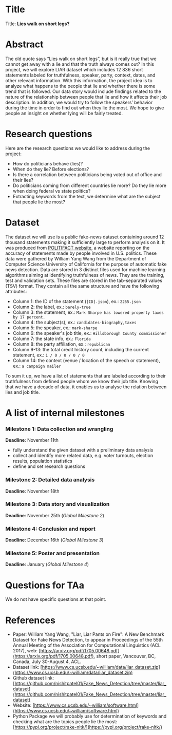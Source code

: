 # Title
Title: **Lies walk on short legs?**

# Abstract
The old quote says “Lies walk on short legs”, but is it really true that we cannot get away with a lie and that the truth always comes out? In this project, we will explore LIAR dataset which includes 12 836 short statements labeled for truthfulness, speaker, party, context, dates, and other relevant information. With this information, the project idea is to analyze what happens to the people that lie and whether there is some trend that is followed. Our data story would include findings related to the nature of the relationship between people that lie and how it affects their job description. In addition, we would try to follow the speakers’ behavior during the time in order to find out when they lie the most. We hope to give people an insight on whether lying will be fairly treated.

# Research questions
Here are the research questions we would like to address during the project:  
- How do politicians behave (lies)?
- When do they lie? Before elections?
- Is there a correlation between politicians being voted out of office and their lies?
- Do politicians coming from different countries lie more? Do they lie more when doing federal vs state politics?
- Extracting keywords from the text, we determine what are the subject that people lie the most?


# Dataset
The dataset we will use is a public fake-news dataset containing around 12 thousand statements making it sufficiently large to perform analysis on it. It was produced from [POLITIFACT website](politifact.com), a website reporting on the accuracy of statements made by people involved in U.S. politics. These data were gathered by William Yang Wang from the Department of Computer Science University of California for the purpose of automatic fake news detection.
Data are stored in 3 distinct files used for machine learning algorithms aiming at identifying truthfulness of news. They are the training, test and validation sets. These files are stored in the tab-separated values (TSV) format. They contain all the same structure and have the following attributes:

- Column 1: the ID of the statement (`[ID].json`), ex.: `2255.json`
- Column 2: the label, ex.: `barely-true`
- Column 3: the statement, ex.: `Mark Sharpe has lowered property taxes by 17 percent.`
- Column 4: the subject(s), ex.: `candidates-biography,taxes`
- Column 5: the speaker, ex.: `mark-sharpe`
- Column 6: the speaker's job title, ex.: `Hillsborough County commissioner`
- Column 7: the state info, ex.: `Florida`
- Column 8: the party affiliation, ex.: `republican`
- Column 9-13: the total credit history count, including the current statement, ex.: `1 / 0 / 0 / 0 / 0`
- Column 14: the context (venue / location of the speech or statement), ex.: `a campaign mailer`

To sum it up, we have a list of statements that are labeled according to their truthfulness from defined people whom we know their job title. Knowing that we have a decade of data, it enables us to analyse the relation between lies and job title.


# A list of internal milestones
### Milestone 1: Data collection and wrangling
**Deadline**: November 11th
- fully understand the given dataset with a preliminary data analysis
- collect and identify more related data, e.g. voter turnouts, election results, population statistics
- define and set research questions
### Milestone 2: Detailed data analysis
**Deadline**: November 18th
### Milestone 3: Data story and visualization
**Deadline**: November 25th (_Global Milestone 2_)
### Milestone 4: Conclusion and report
**Deadline**: December 16th (_Global Milestone 3_)
### Milestone 5: Poster and presentation
**Deadline**: January  (_Global Milestone 4_)


# Questions for TAa
We do not have specific questions at that point.


# References
- Paper: William Yang Wang, "Liar, Liar Pants on Fire": A New Benchmark Dataset for Fake News Detection, to appear in Proceedings of the 55th Annual Meeting of the Association for Computational Linguistics (ACL 2017), web: [https://arxiv.org/pdf/1705.00648.pdf](https://arxiv.org/pdf/1705.00648.pdf),  short paper, Vancouver, BC, Canada, July 30-August 4, ACL.
- Dataset link: [https://www.cs.ucsb.edu/~william/data/liar_dataset.zip](https://www.cs.ucsb.edu/~william/data/liar_dataset.zip)
- Github dataset link: [https://github.com/nishitpatel01/Fake_News_Detection/tree/master/liar_dataset](https://github.com/nishitpatel01/Fake_News_Detection/tree/master/liar_dataset)
- Website: [https://www.cs.ucsb.edu/~william/software.html](https://www.cs.ucsb.edu/~william/software.html)
- Python Package we will probably use for determination of keywords and checking what are the topics people lie the most: [https://pypi.org/project/rake-nltk/](https://pypi.org/project/rake-nltk/)
